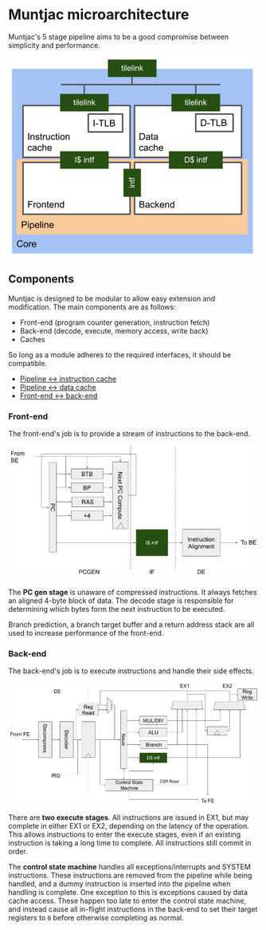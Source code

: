 # Muntjac microarchitecture

Muntjac's 5 stage pipeline aims to be a good compromise between simplicity and performance.

![](images/core.png)

## Components

Muntjac is designed to be modular to allow easy extension and modification. The main components are as follows:

 * Front-end (program counter generation, instruction fetch)
 * Back-end (decode, execute, memory access, write back)
 * Caches

So long as a module adheres to the required interfaces, it should be compatible.

 * [Pipeline <-> instruction cache](pipeline_icache_intf.md)
 * [Pipeline <-> data cache](pipeline_dcache_intf.md)
 * [Front-end <-> back-end](frontend_backend_intf.md)

### Front-end

The front-end's job is to provide a stream of instructions to the back-end.

![](images/frontend.png)

The **PC gen stage** is unaware of compressed instructions. It always fetches an aligned 4-byte block of data. The decode stage is responsible for determining which bytes form the next instruction to be executed.

Branch prediction, a branch target buffer and a return address stack are all used to increase performance of the front-end.

### Back-end

The back-end's job is to execute instructions and handle their side effects.

![](images/backend.png)

There are **two execute stages**. All instructions are issued in EX1, but may complete in either EX1 or EX2, depending on the latency of the operation. This allows instructions to enter the execute stages, even if an existing instruction is taking a long time to complete. All instructions still commit in order.

The **control state machine** handles all exceptions/interrupts and SYSTEM instructions. These instructions are removed from the pipeline while being handled, and a dummy instruction is inserted into the pipeline when handling is complete. One exception to this is exceptions caused by data cache access. These happen too late to enter the control state machine, and instead cause all in-flight instructions in the back-end to set their target registers to `0` before otherwise completing as normal.
